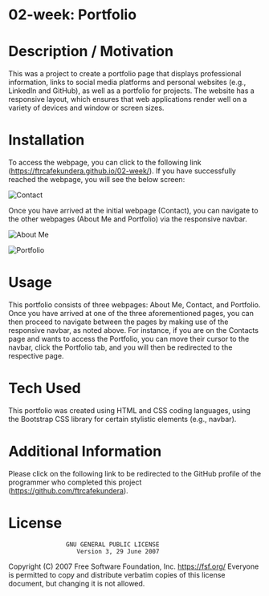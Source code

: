 # 02-week: Portfolio

# Description / Motivation

This was a project to create a portfolio page that displays professional information, links to social media platforms and personal websites (e.g., LinkedIn and GitHub), as well as a portfolio for projects. The website has a responsive layout, which ensures that web applications render well on a variety of devices and window or screen sizes. 

# Installation

To access the webpage, you can click to the following link (https://ftrcafekundera.github.io/02-week/). If you have successfully reached the webpage, you will see the below screen:

![Contact](https://user-images.githubusercontent.com/71603259/95669908-62a36a80-0b53-11eb-9815-454c1b3748b9.GIF)

Once you have arrived at the initial webpage (Contact), you can navigate to the other webpages (About Me and Portfolio) via the responsive navbar.

![About Me](https://user-images.githubusercontent.com/71603259/95669913-718a1d00-0b53-11eb-854b-e3bfc3cf6a15.GIF)

![Portfolio](https://user-images.githubusercontent.com/71603259/95669919-7c44b200-0b53-11eb-9927-526642f58647.GIF)

# Usage

This portfolio consists of three webpages: About Me, Contact, and Portfolio. Once you have arrived at one of the three aforementioned pages, you can then proceed to navigate between the pages by making use of the responsive navbar, as noted above.
For instance, if you are on the Contacts page and wants to access the Portfolio, you can move their cursor to the navbar, click the Portfolio tab, and you will then be redirected to the respective page.

# Tech Used

This portfolio was created using HTML and CSS coding languages, using the Bootstrap CSS library for certain stylistic elements (e.g., navbar).

# Additional Information

Please click on the following link to be redirected to the GitHub profile of the programmer who completed this project (https://github.com/ftrcafekundera).

# License
                    GNU GENERAL PUBLIC LICENSE
                       Version 3, 29 June 2007

 Copyright (C) 2007 Free Software Foundation, Inc. <https://fsf.org/>
 Everyone is permitted to copy and distribute verbatim copies
 of this license document, but changing it is not allowed.
